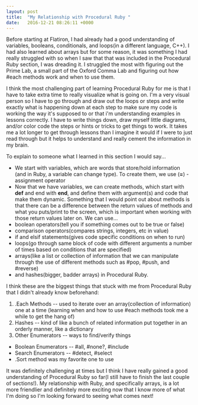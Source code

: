 ```yaml
---
layout: post
title:  "My Relationship with Procedural Ruby "
date:   2016-12-21 08:26:11 +0000
---
```



Before starting at Flatiron, I had already had a good understanding of variables, booleans, conditionals, and loops(in a different language, C++). I had also learned about arrays but for some reason, it was something I had really struggled with so when I saw that that was included in the Procedural Ruby section, I was dreading it. I struggled the most with figuring out the Prime Lab, a small part of the Oxford Comma Lab and figuring out how #each methods work and when to use them. 

I think the most challenging part of learning Procedural Ruby for me is that I have to take extra time to really visualize what is going on. I'm a very visual person so I have to go through and draw out the loops or steps and write exactly what is happening down at each step to make sure my code is working the way it's supposed to or that i'm understanding examples in lessons correctly. I have to write things down, draw myself little diagrams, and/or color code the steps or hints or tricks to get things to work. It takes me a lot longer to get through lessons than I imagine it would if I were to just read through but it helps to understand and really cement the information in my brain. 

To explain to someone what I learned in this section I would say...
- We start with variables, which are words that store/hold information (and in Ruby, a variable can change type). To create them, we use (**=**) - assignment operator
- Now that we have variables, we can create methods, which start with **def** and end with **end**, and define them with argument(s) and code that make them dynamic. Something that I would point out about methods is that there can be a difference between the return values of methods and what you puts/print to the screen, which is important when working with those return values later on.
We can use... 
- boolean operators(tell you if something comes out to be true or false)
- comparison operators(compares strings, integers, etc in value)
- if and elsif statements(gives code specific conditions on when to run)
- loops(go through same block of code with different arguments a number of times based on conditions that are specified)
- arrays(like a list or collection of information that we can manipulate through the use of different methods such as #pop, #push, and #reverse)
- and hashes(bigger, badder arrays)
in Procedural Ruby.

I think these are the biggest things that stuck with me from Procedural Ruby that I didn't already know beforehand:
1. .Each Methods -- used to iterate over an array(collection of information) one at a time (learning when and how to use #each methods took me a while to get the hang of)
2. Hashes -- kind of like a bunch of related information put together in an orderly manner, like a dictionary
3. Other Enumerators -- ways to find/verify things
* Boolean Enumerators -- #all, #none?, #include
* Search Enumerators -- #detect, #select
* .Sort method was my favorite one to use

It was definitely challenging at times but I think I have really gained a good understanding of Procedural Ruby so far(I still have to finish the last couple of sections!). My relationship with Ruby, and specifically arrays, is a lot more friendlier and definitely more exciting now that I know more of what I'm doing so I'm looking forward to seeing what comes next!
